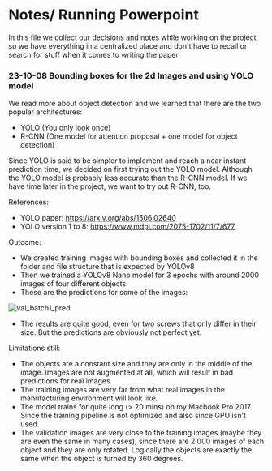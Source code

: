 # Notes/ Running Powerpoint
In this file we collect our decisions and notes while working on the project, so we have everything in a centralized place and don't have to recall or search for stuff when it comes to writing the paper

### 23-10-08 Bounding boxes for the 2d Images and using YOLO model

We read more about object detection and we learned that there are the two popular architectures:
- YOLO (You only look once) 
- R-CNN (One model for attention proposal + one model for object detection)
  
Since YOLO is said to be simpler to implement and reach a near instant prediction time, we decided on first trying out the YOLO model.
Although the YOLO model is probably less accurate than the R-CNN model. If we have time later in the project, we want to try out R-CNN, too.

References:
- YOLO paper: https://arxiv.org/abs/1506.02640
- YOLO version 1 to 8: https://www.mdpi.com/2075-1702/11/7/677  

Outcome:
- We created training images with bounding boxes and collected it in the folder and file structure that is expected by YOLOv8
- Then we trained a YOLOv8 Nano model for 3 epochs with around 2000 images of four different objects.
- These are the predictions for some of the images:

![val_batch1_pred](https://github.com/rodolfo-cacacho/3d_mai/assets/67323507/0ba5ad68-611f-4b49-8f4d-8a51523a3c3c)
- The results are quite good, even for two screws that only differ in their size. But the predictions are obviously not perfect yet.

Limitations still:
- The objects are a constant size and they are only in the middle of the image. Images are not augmented at all, which will result in bad predictions for real images.
- The training images are very far from what real images in the manufacturing environment will look like.
- The model trains for quite long (> 20 mins) on my Macbook Pro 2017. Since the training pipeline is not optimized and also since GPU isn't used.
- The validation images are very close to the training images (maybe they are even the same in many cases), since there are 2.000 images of each object and they are only rotated. Logically the objects are exactly the same when the object is turned by 360 degrees.
